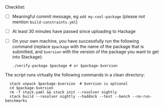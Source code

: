 Checklist:
- [ ] Meaningful commit message, eg `add my-cool-package` (please not mention `build-constraints.yml`)
- [ ] At least 30 minutes have passed since uploading to Hackage
- [ ] On your own machine, you have successfully run the following command (replace `$package` with the name of the package that is submitted, and `$version` with the version of the package you want to get into Stackage):

      ./verify-package $package # or $package-$version

The script runs virtually the following commands in a clean directory:

      stack unpack $package-$version  # $version is optional
      cd $package-$version
      rm -f stack.yaml && stack init --resolver nightly
      stack build --resolver nightly --haddock --test --bench --no-run-benchmarks
